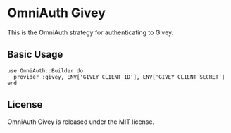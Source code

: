 # OmniAuth Givey

This is the OmniAuth strategy for authenticating to Givey.

## Basic Usage

    use OmniAuth::Builder do
      provider :givey, ENV['GIVEY_CLIENT_ID'], ENV['GIVEY_CLIENT_SECRET']
    end

## License

OmniAuth Givey is released under the MIT license.

